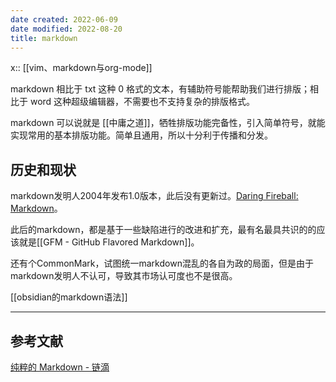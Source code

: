 ```yaml
---
date created: 2022-06-09
date modified: 2022-08-20
title: markdown
---
```


x:: [[vim、markdown与org-mode]]

markdown 相比于 txt 这种 0 格式的文本，有辅助符号能帮助我们进行排版；相比于 word 这种超级编辑器，不需要也不支持复杂的排版格式。

markdown 可以说就是 [[中庸之道]]，牺牲排版功能完备性，引入简单符号，就能实现常用的基本排版功能。简单且通用，所以十分利于传播和分发。

## 历史和现状

markdown发明人2004年发布1.0版本，此后没有更新过。[Daring Fireball: Markdown](https://daringfireball.net/projects/markdown/)。

此后的markdown，都是基于一些缺陷进行的改进和扩充，最有名最具共识的的应该就是[[GFM - GitHub Flavored Markdown]]。

还有个CommonMark，试图统一markdown混乱的各自为政的局面，但是由于markdown发明人不认可，导致其市场认可度也不是很高。

[[obsidian的markdown语法]]


---

## 参考文献

[纯粹的 Markdown - 链滴](https://ld246.com/article/1619080345258)
